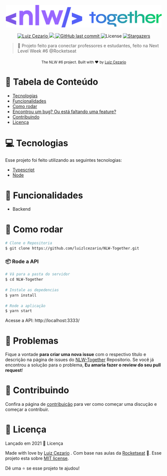 <div>
<p align="center">
   <img src="./.github/logo.png" alt="NLW-Together" width="500"/>
</p>
</div>
<p align="center">	
   <a href="https://www.linkedin.com/in/luiz-lima-cezario/">
      <img alt="Luiz Cezario" src="https://img.shields.io/badge/-luizCezario-4c378b?style=flat&logo=Linkedin&logoColor=white" />
   </a>

  <a aria-label="Completed" href="https://nextlevelweek.com/episodios/node/aula-1/edicao/6">
    <img src="https://img.shields.io/badge/Proffy-NLW 6.0-4c378b?logo=data:image/png;base64,iVBORw0KGgoAAAANSUhEUgAAABAAAAAQCAMAAAAoLQ9TAAAALVBMVEVHcExxWsF0XMJzXMJxWcFsUsD///9jRrzY0u6Xh9Gsn9n39fyMecy0qd2bjNJWBT0WAAAABHRSTlMA2Do606wF2QAAAGlJREFUGJVdj1cWwCAIBLEsRU3uf9xobDH8+GZwUYi8i6ucJwrxKE+7D0G9Q4vlYqtmCSjndr4CgCgzlyFgfKfKCVO0LrPKjmiqMxGXkJwNnXskqWG+1oSM+BSwD8f29YLNjvx/OQrn+g99oQSoNmt3PgAAAABJRU5ErkJggg=="></img>
  </a>
  <a href="https://github.com/luizlcezario/NLW-Together/commits/master">
    <img alt="GitHub last commit" src="https://img.shields.io/github/last-commit/luizlcezario/NLW-Together?color=4c378b">
  </a> 
  <img alt="License" src="https://img.shields.io/badge/license-MIT-4c378b">
  <a href="https://github.com/luizlcezario/NLW-Together/stargazers">
    <img alt="Stargazers" src="https://img.shields.io/github/stars/luizlcezario/NLW-Together?color=4c378b&logo=github">
  </a>
</p>

> :rocket: Projeto feito para conectar professores e estudantes, feito na Next Level Week #6 @Rocketseat


<div align="center">
  <sub>The NLW #6 project. Built with ❤︎ by
        <a href="https://github.com/luizlcezario">Luiz Cezario</a> 
    </a>
  </sub>
</div>

# :pushpin: Tabela de Conteúdo

* [Tecnologias](#computer-tecnologias)
* [Funcionalidades](#rocket-funcionalidades)
* [Como rodar](#construction_worker-como-rodar)
* [Encontrou um bug? Ou está faltando uma feature?](#bug-problemas)
* [Contribuindo](#tada-contribuindo)
* [Licença](#closed_book-Licença)

# :computer: Tecnologias
Esse projeto foi feito utilizando as seguintes tecnologias:

* [Typescript](https://www.typescriptlang.org/)      
* [Node](https://nodejs.org/)      

# :rocket: Funcionalidades

* Backend 

# :construction_worker: Como rodar
```bash
# Clone o Repositoria
$ git clone https://github.com/luizlcezario/NLW-Together.git
```
### 📦 Rode a API

```bash
# Vá para a pasta do servidor
$ cd NLW-Together

# Instale as depedencias
$ yarn install

# Rode a aplicação
$ yarn start
```
Acesse a API: http://localhost:3333/


# :bug: Problemas

Fique a vontade **para criar uma nova issue** com o respectivo titulo e descrição na página de issues do [NLW-Together](https://github.com/luizlcezario/NLW-Together/issues) Repositorio. Se você já encontrou a solução para o problema, **Eu amaria fazer o review do seu pull request**!

# :tada: Contribuindo

Confira a página de [contribuição](./CONTRIBUTING.md) para ver como começar uma discução e começar a contribuir.

# :closed_book: Licença

Lançado em 2021 :closed_book: Licença

Made with love by [Luiz Cezario](https://github.com/luizlcezario) .
Com base nas aulas da [Rocketseat](https://github.com/Rocketseat) 🚀.
Esse projeto esta sobre [MIT license](./LICENSE).


Dê uma ⭐️ se esse projeto te ajudou!

